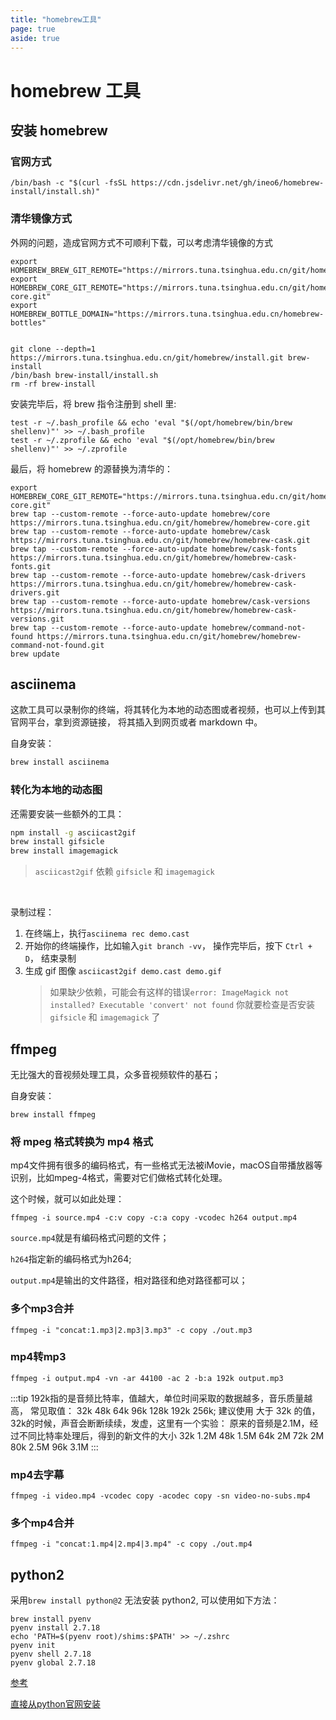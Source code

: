 ```yaml
---
title: "homebrew工具"
page: true
aside: true
---
```


# homebrew 工具

## 安装 homebrew

### 官网方式

`/bin/bash -c "$(curl -fsSL https://cdn.jsdelivr.net/gh/ineo6/homebrew-install/install.sh)"`

### 清华镜像方式

外网的问题，造成官网方式不可顺利下载，可以考虑清华镜像的方式

```shell
export HOMEBREW_BREW_GIT_REMOTE="https://mirrors.tuna.tsinghua.edu.cn/git/homebrew/brew.git"
export HOMEBREW_CORE_GIT_REMOTE="https://mirrors.tuna.tsinghua.edu.cn/git/homebrew/homebrew-core.git"
export HOMEBREW_BOTTLE_DOMAIN="https://mirrors.tuna.tsinghua.edu.cn/homebrew-bottles"


git clone --depth=1 https://mirrors.tuna.tsinghua.edu.cn/git/homebrew/install.git brew-install
/bin/bash brew-install/install.sh
rm -rf brew-install
```

安装完毕后，将 brew 指令注册到 shell 里:

```shell
test -r ~/.bash_profile && echo 'eval "$(/opt/homebrew/bin/brew shellenv)"' >> ~/.bash_profile
test -r ~/.zprofile && echo 'eval "$(/opt/homebrew/bin/brew shellenv)"' >> ~/.zprofile
```

最后，将 homebrew 的源替换为清华的：

```shell
export HOMEBREW_CORE_GIT_REMOTE="https://mirrors.tuna.tsinghua.edu.cn/git/homebrew/homebrew-core.git"
brew tap --custom-remote --force-auto-update homebrew/core https://mirrors.tuna.tsinghua.edu.cn/git/homebrew/homebrew-core.git
brew tap --custom-remote --force-auto-update homebrew/cask https://mirrors.tuna.tsinghua.edu.cn/git/homebrew/homebrew-cask.git
brew tap --custom-remote --force-auto-update homebrew/cask-fonts https://mirrors.tuna.tsinghua.edu.cn/git/homebrew/homebrew-cask-fonts.git
brew tap --custom-remote --force-auto-update homebrew/cask-drivers https://mirrors.tuna.tsinghua.edu.cn/git/homebrew/homebrew-cask-drivers.git
brew tap --custom-remote --force-auto-update homebrew/cask-versions https://mirrors.tuna.tsinghua.edu.cn/git/homebrew/homebrew-cask-versions.git
brew tap --custom-remote --force-auto-update homebrew/command-not-found https://mirrors.tuna.tsinghua.edu.cn/git/homebrew/homebrew-command-not-found.git
brew update
```

## asciinema

这款工具可以录制你的终端，将其转化为本地的动态图或者视频，也可以上传到其官网平台，拿到资源链接，
将其插入到网页或者 markdown 中。

自身安装：

```sh
brew install asciinema
```

### 转化为本地的动态图

还需要安装一些额外的工具：

```sh
npm install -g asciicast2gif
brew install gifsicle
brew install imagemagick
```

> `asciicast2gif` 依赖 `gifsicle` 和 `imagemagick `

<br>

录制过程：

1. 在终端上，执行`asciinema rec demo.cast`
2. 开始你的终端操作，比如输入`git branch -vv`， 操作完毕后，按下 `Ctrl + D`， 结束录制
3. 生成 gif 图像 `asciicast2gif demo.cast demo.gif`
   > 如果缺少依赖，可能会有这样的错误`error: ImageMagick not installed? Executable 'convert' not found`
   > 你就要检查是否安装 `gifsicle` 和 `imagemagick` 了


## ffmpeg
无比强大的音视频处理工具，众多音视频软件的基石；

自身安装：

```shell
brew install ffmpeg
```

### 将 mpeg 格式转换为 mp4 格式
mp4文件拥有很多的编码格式，有一些格式无法被iMovie，macOS自带播放器等识别，比如mpeg-4格式，需要对它们做格式转化处理。

这个时候，就可以如此处理：

```shell
ffmpeg -i source.mp4 -c:v copy -c:a copy -vcodec h264 output.mp4
```

`source.mp4`就是有编码格式问题的文件；

`h264`指定新的编码格式为h264;

`output.mp4`是输出的文件路径，相对路径和绝对路径都可以；

### 多个mp3合并
```shell 
ffmpeg -i "concat:1.mp3|2.mp3|3.mp3" -c copy ./out.mp3
```

### mp4转mp3
```shell 
ffmpeg -i output.mp4 -vn -ar 44100 -ac 2 -b:a 192k output.mp3
```
:::tip <TipIcon />
192k指的是音频比特率，值越大，单位时间采取的数据越多，音乐质量越高，
  常见取值： 32k 48k 64k 96k 128k 192k 256k;
  建议使用 大于 32k 的值，32k的时候，声音会断断续续，发虚，这里有一个实验：
     原来的音频是2.1M，经过不同比特率处理后，得到的新文件的大小
           32k         1.2M
           48k         1.5M
           64k         2M
          72k         2M
           80k         2.5M
           96k         3.1M
:::

### mp4去字幕
```shell 
ffmpeg -i video.mp4 -vcodec copy -acodec copy -sn video-no-subs.mp4
```

### 多个mp4合并
```shell
ffmpeg -i "concat:1.mp4|2.mp4|3.mp4" -c copy ./out.mp4
```

## python2
采用`brew install python@2` 无法安装 python2, 可以使用如下方法：

```shell
brew install pyenv
pyenv install 2.7.18
echo 'PATH=$(pyenv root)/shims:$PATH' >> ~/.zshrc
pyenv init
pyenv shell 2.7.18
pyenv global 2.7.18
```

[参考](https://dev.to/jordicuevas/how-to-install-python2-in-a-macbook-m1-with-brew-bhi)


[直接从python官网安装](https://www.python.org/downloads/release/python-2718/)

<Giscus />

